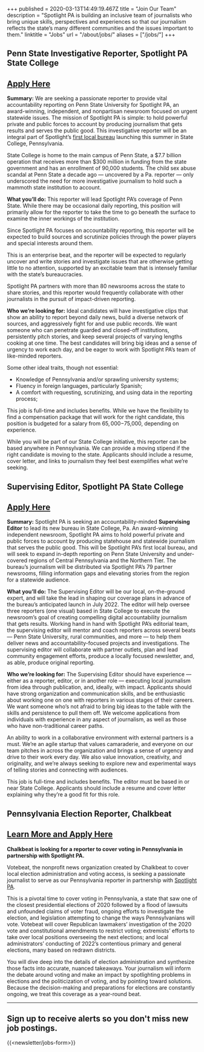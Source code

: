 +++
published = 2020-03-13T14:49:19.467Z
title = "Join Our Team"
description = "Spotlight PA is building an inclusive team of journalists who bring unique skills, perspectives and experiences so that our journalism reflects the state’s many different communities and the issues important to them."
linktitle = "Jobs"
url = "/about/jobs/"
aliases = ["/jobs/"]
+++
## Penn State Investigative Reporter, Spotlight PA State College

## <a href="https://us61e2.dayforcehcm.com/CandidatePortal/en-US/philainquirer/Posting/View/454">Apply Here</a>

**Summary:** We are seeking a passionate reporter to provide vital accountability reporting on Penn State University for Spotlight PA, an award-winning, independent, and nonpartisan newsroom focused on urgent statewide issues. The mission of Spotlight PA is simple: to hold powerful private and public forces to account by producing journalism that gets results and serves the public good. This investigative reporter will be an integral part of Spotlight’s [first local bureau](https://www.spotlightpa.org/statecollege) launching this summer in State College, Pennsylvania.

State College is home to the main campus of Penn State, a $7.7 billion operation that receives more than $300 million in funding from the state government and has an enrollment of 90,000 students. The child sex abuse scandal at Penn State a decade ago — uncovered by a Pa. reporter — only underscored the need for more investigative journalism to hold such a mammoth state institution to account.

**What you’ll do:** This reporter will lead Spotlight PA’s coverage of Penn State. While there may be occasional daily reporting, this position will primarily allow for the reporter to take the time to go beneath the surface to examine the inner workings of the institution.

Since Spotlight PA focuses on accountability reporting, this reporter will be expected to build sources and scrutinize policies through the power players and special interests around them. 

This is an enterprise beat, and the reporter will be expected to regularly uncover and write stories and investigate issues that are otherwise getting little to no attention, supported by an excitable team that is intensely familiar with the state’s bureaucracies.

Spotlight PA partners with more than 80 newsrooms across the state to share stories, and this reporter would frequently collaborate with other journalists in the pursuit of impact-driven reporting.

**Who we’re looking for:** Ideal candidates will have investigative clips that show an ability to report beyond daily news, build a diverse network of sources, and aggressively fight for and use public records. We want someone who can penetrate guarded and closed-off institutions, persistently pitch stories, and keep several projects of varying lengths cooking at one time. The best candidates will bring big ideas and a sense of urgency to work each day, and be eager to work with Spotlight PA’s team of like-minded reporters.

Some other ideal traits, though not essential:

* Knowledge of Pennsylvania and/or sprawling university systems;
* Fluency in foreign languages, particularly Spanish;
* A comfort with requesting, scrutinizing, and using data in the reporting process;

This job is full-time and includes benefits. While we have the flexibility to find a compensation package that will work for the right candidate, this position is budgeted for a salary from $65,000-$75,000, depending on experience.

While you will be part of our State College initiative, this reporter can be based anywhere in Pennsylvania. We can provide a moving stipend if the right candidate is moving to the state. Applicants should include a resume, cover letter, and links to journalism they feel best exemplifies what we’re seeking.

## Supervising Editor, Spotlight PA State College

## <a href="https://us61e2.dayforcehcm.com/CandidatePortal/en-US/philainquirer/Posting/View/408">Apply Here</a>

**Summary:** Spotlight PA is seeking an accountability-minded **Supervising Editor** to lead its new bureau in State College, Pa. An award-winning independent newsroom, Spotlight PA aims to hold powerful private and public forces to account by producing statehouse and statewide journalism that serves the public good. This will be Spotlight PA’s first local bureau, and will seek to expand in-depth reporting on Penn State University and under-covered regions of Central Pennsylvania and the Northern Tier. The bureau’s journalism will be distributed via Spotlight PA’s 79 partner newsrooms, filling information gaps and elevating stories from the region for a statewide audience.  

**What you’ll do:** The Supervising Editor will be our local, on-the-ground expert, and will take the lead in shaping our coverage plans in advance of the bureau’s anticipated launch in July 2022. The editor will help oversee three reporters (one visual) based in State College to execute the newsroom’s goal of creating compelling digital accountability journalism that gets results. Working hand in hand with Spotlight PA’s editorial team, the supervising editor will mentor and coach reporters across several beats — Penn State University, rural communities, and more — to help them deliver news and accountability-focused projects and investigations. The supervising editor will collaborate with partner outlets, plan and lead community engagement efforts, produce a locally focused newsletter, and, as able, produce original reporting. 

**Who we’re looking for:** The Supervising Editor should have experience — either as a reporter, editor, or in another role — executing local journalism from idea through publication, and, ideally, with impact. Applicants should have strong organization and communication skills, and be enthusiastic about working one on one with reporters in various stages of their careers. We want someone who’s not afraid to bring big ideas to the table with the skills and persistence to pull them off. We welcome applications from individuals with experience in any aspect of journalism, as well as those who have non-traditional career paths.

An ability to work in a collaborative environment with external partners is a must. We’re an agile startup that values camaraderie, and everyone on our team pitches in across the organization and brings a sense of urgency and drive to their work every day. We also value innovation, creativity, and originality, and we’re always seeking to explore new and experimental ways of telling stories and connecting with audiences.

This job is full-time and includes benefits. The editor must be based in or near State College. Applicants should include a resume and cover letter explaining why they’re a good fit for this role.

## Pennsylvania Election Reporter, Chalkbeat

## <a href="https://www.chalkbeat.org/pages/careers?gh_jid=4899058003">Learn More and Apply Here</a>

**Chalkbeat is looking for a reporter to cover voting in Pennsylvania in partnership with Spotlight PA.** 

Votebeat, the nonprofit news organization created by Chalkbeat to cover local election administration and voting access, is seeking a passionate journalist to serve as our Pennsylvania reporter in partnership with [Spotlight PA](https://www.spotlightpa.org/about/).

This is a pivotal time to cover voting in Pennsylvania, a state that saw one of the closest presidential elections of 2020 followed by a flood of lawsuits and unfounded claims of voter fraud, ongoing efforts to investigate the election, and legislation attempting to change the ways Pennsylvanians will vote. Votebeat will cover Republican lawmakers’ investigation of the 2020 vote and constitutional amendments to restrict voting; extremists’ efforts to take over local positions overseeing the next elections; and local administrators’ conducting of 2022’s contentious primary and general elections, many based on redrawn districts.

You will dive deep into the details of election administration and synthesize those facts into accurate, nuanced takeaways. Your journalism will inform the debate around voting and make an impact by spotlighting problems in elections and the politicization of voting, and by pointing toward solutions. Because the decision-making and preparations for elections are constantly ongoing, we treat this coverage as a year-round beat. 

<hr>

## Sign up to receive alerts so you don't miss new job postings.

{{<newsletter/jobs-form>}}